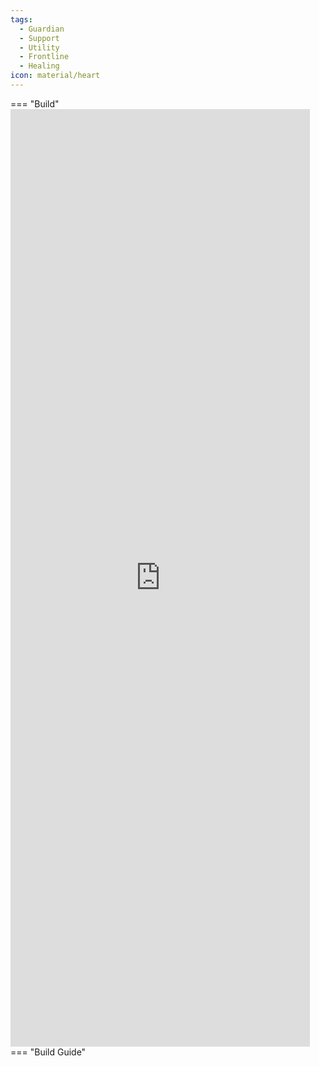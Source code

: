 ```yaml
---
tags:
  - Guardian
  - Support
  - Utility
  - Frontline
  - Healing
icon: material/heart
---
```

=== "Build"
    <iframe class="xv-iframe" width="95%" height="1500px" src="https://optimizer.discretize.eu/build/?m=fractals&v=2&data=XQAAAAKfAAAAAAAAAABuAACjtm5kAy-0tIT3Un44Gmlz7HEPDAHHSGr5xulD7tKGhJVNzvo_UspYCe0w9jiHuPZdfSKtVHgjy9y6RXR6FJePXG-GpiP9vr5RdtkD4MjlqaC_azN6UHxnNr3gXNe161XQRdmkuGSY0IyusUrX275we2mC39Op9ua2_O-2JeXyR0e5CjRebDVaQplTTrctMTR2uZ5_-mZogA" frameborder="0" >
    </iframe>
=== "Build Guide"
